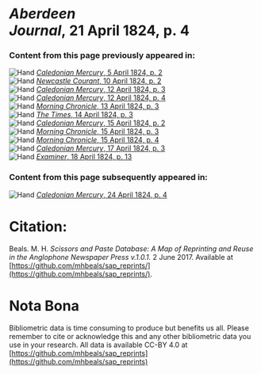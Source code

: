 # *Aberdeen Journal*, 21 April 1824, p. 4  
  
### Content from this page previously appeared in:  
![Hand](http://scissorsandpaste.net/wp-content/uploads/2017/06/smallhandpointer.png) [*Caledonian Mercury*, 5 April 1824, p. 2](https://mhbeals.github.io/sap_html/Caledonian-Mercury/Caledonian-Mercury-5-April-1824-p-2)  
![Hand](http://scissorsandpaste.net/wp-content/uploads/2017/06/smallhandpointer.png) [*Newcastle Courant*, 10 April 1824, p. 2](https://mhbeals.github.io/sap_html/Newcastle-Courant/Newcastle-Courant-10-April-1824-p-2)  
![Hand](http://scissorsandpaste.net/wp-content/uploads/2017/06/smallhandpointer.png) [*Caledonian Mercury*, 12 April 1824, p. 3](https://mhbeals.github.io/sap_html/Caledonian-Mercury/Caledonian-Mercury-12-April-1824-p-3)  
![Hand](http://scissorsandpaste.net/wp-content/uploads/2017/06/smallhandpointer.png) [*Caledonian Mercury*, 12 April 1824, p. 4](https://mhbeals.github.io/sap_html/Caledonian-Mercury/Caledonian-Mercury-12-April-1824-p-4)  
![Hand](http://scissorsandpaste.net/wp-content/uploads/2017/06/smallhandpointer.png) [*Morning Chronicle*, 13 April 1824, p. 3](https://mhbeals.github.io/sap_html/Morning-Chronicle/Morning-Chronicle-13-April-1824-p-3)  
![Hand](http://scissorsandpaste.net/wp-content/uploads/2017/06/smallhandpointer.png) [*The Times*, 14 April 1824, p. 3](https://mhbeals.github.io/sap_html/The-Times/The-Times-14-April-1824-p-3)  
![Hand](http://scissorsandpaste.net/wp-content/uploads/2017/06/smallhandpointer.png) [*Caledonian Mercury*, 15 April 1824, p. 2](https://mhbeals.github.io/sap_html/Caledonian-Mercury/Caledonian-Mercury-15-April-1824-p-2)  
![Hand](http://scissorsandpaste.net/wp-content/uploads/2017/06/smallhandpointer.png) [*Morning Chronicle*, 15 April 1824, p. 3](https://mhbeals.github.io/sap_html/Morning-Chronicle/Morning-Chronicle-15-April-1824-p-3)  
![Hand](http://scissorsandpaste.net/wp-content/uploads/2017/06/smallhandpointer.png) [*Morning Chronicle*, 15 April 1824, p. 4](https://mhbeals.github.io/sap_html/Morning-Chronicle/Morning-Chronicle-15-April-1824-p-4)  
![Hand](http://scissorsandpaste.net/wp-content/uploads/2017/06/smallhandpointer.png) [*Caledonian Mercury*, 17 April 1824, p. 3](https://mhbeals.github.io/sap_html/Caledonian-Mercury/Caledonian-Mercury-17-April-1824-p-3)  
![Hand](http://scissorsandpaste.net/wp-content/uploads/2017/06/smallhandpointer.png) [*Examiner*, 18 April 1824, p. 13](https://mhbeals.github.io/sap_html/Examiner/Examiner-18-April-1824-p-13)  
  
### Content from this page subsequently appeared in:  
![Hand](http://scissorsandpaste.net/wp-content/uploads/2017/06/smallhandpointer.png) [*Caledonian Mercury*, 24 April 1824, p. 4](https://mhbeals.github.io/sap_html/Caledonian-Mercury/Caledonian-Mercury-24-April-1824-p-4)  


# Citation: 

Beals. M. H. *Scissors and Paste Database: A Map of Reprinting and Reuse in the Anglophone Newspaper Press v.1.0.1.* 2 June 2017. Available at [https://github.com/mhbeals/sap_reprints/](https://github.com/mhbeals/sap_reprints/). 

# Nota Bona

Bibliometric data is time consuming to produce but benefits us all. Please remember to cite or acknowledge this and any other bibliometric data you use in your research. All data is available CC-BY 4.0 at [https://github.com/mhbeals/sap_reprints](https://github.com/mhbeals/sap_reprints)